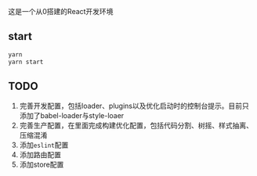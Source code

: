 这是一个从0搭建的React开发环境

## start

```bash
yarn
yarn start
```

## TODO

1. 完善开发配置，包括loader、plugins以及优化启动时的控制台提示。目前只添加了babel-loader与style-loaer
2. 完善生产配置，在里面完成构建优化配置，包括代码分割、树摇、样式抽离、压缩混淆
3. 添加`eslint`配置
4. 添加路由配置
5. 添加store配置
